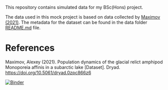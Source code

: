 This repository contains simulated data for my BSc(Hons) project.

The data used in this mock project is based on data collected by [Maximov (2021)](https://doi.org/10.5061/dryad.0zpc866z6). The metadata for the dataset can be found in the data folder [README.md](https://github.com/muhammaduzairdavids/mock-project-repository/blob/main/data/README.md) file.

# References
Maximov, Alexey (2021). Population dynamics of the glacial relict amphipod Monoporeia affinis in a subarctic lake [Dataset]. Dryad. https://doi.org/10.5061/dryad.0zpc866z6

[![Binder](https://mybinder.org/badge_logo.svg)](https://mybinder.org/v2/gh/muhammaduzairdavids/mock-project-repository/HEAD)

